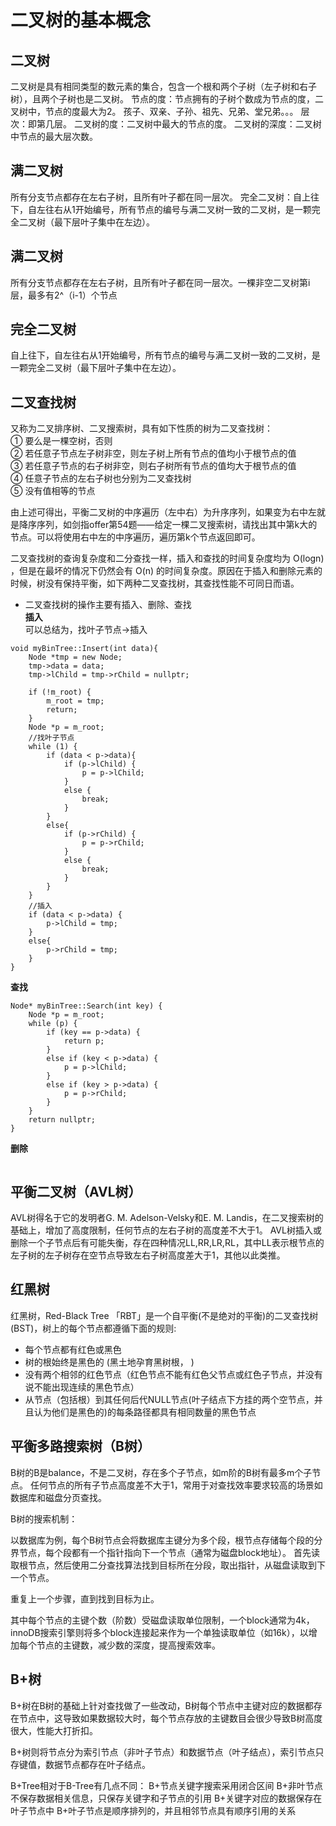 # 二叉树的基本概念
## 二叉树   
二叉树是具有相同类型的数元素的集合，包含一个根和两个子树（左子树和右子树），且两个子树也是二叉树。
节点的度：节点拥有的子树个数成为节点的度，二叉树中，节点的度最大为2。
孩子、双亲、子孙、祖先、兄弟、堂兄弟。。。
层次：即第几层。
二叉树的度：二叉树中最大的节点的度。
二叉树的深度：二叉树中节点的最大层次数。

## 满二叉树   
所有分支节点都存在左右子树，且所有叶子都在同一层次。
完全二叉树：自上往下，自左往右从1开始编号，所有节点的编号与满二叉树一致的二叉树，是一颗完全二叉树（最下层叶子集中在左边）。

## 满二叉树   
所有分支节点都存在左右子树，且所有叶子都在同一层次。一棵非空二叉树第i层，最多有2^（i-1）个节点  

## 完全二叉树   
自上往下，自左往右从1开始编号，所有节点的编号与满二叉树一致的二叉树，是一颗完全二叉树（最下层叶子集中在左边）。

## 二叉查找树    
又称为二叉排序树、二叉搜索树，具有如下性质的树为二叉查找树：   
①	要么是一棵空树，否则   
②	若任意子节点左子树非空，则左子树上所有节点的值均小于根节点的值   
③	若任意子节点的右子树非空，则右子树所有节点的值均大于根节点的值   
④	任意子节点的左右子树也分别为二叉查找树   
⑤	没有值相等的节点   

由上述可得出，平衡二叉树的中序遍历（左中右）为升序序列，如果变为右中左就是降序序列，如剑指offer第54题——给定一棵二叉搜索树，请找出其中第k大的节点。可以将使用右中左的中序遍历，遍历第k个节点返回即可。


二叉查找树的查询复杂度和二分查找一样，插入和查找的时间复杂度均为 O(logn) ，但是在最坏的情况下仍然会有 O(n) 的时间复杂度。原因在于插入和删除元素的时候，树没有保持平衡，如下两种二叉查找树，其查找性能不可同日而语。
 

- 二叉查找树的操作主要有插入、删除、查找   
**插入**  
可以总结为，找叶子节点->插入

```
void myBinTree::Insert(int data){
	Node *tmp = new Node;
	tmp->data = data;
	tmp->lChild = tmp->rChild = nullptr;
	
	if (!m_root) {
		m_root = tmp;
		return;
	}
	Node *p = m_root;
	//找叶子节点
	while (1) {
		if (data < p->data){
			if (p->lChild) {
				p = p->lChild;
			}
			else {
				break;
			}
		}
		else{
			if (p->rChild) {
				p = p->rChild;
			}
			else {
				break;
			}
		}
	}
	//插入
	if (data < p->data) {
		p->lChild = tmp;
	}
	else{
		p->rChild = tmp;
	}
}
```

**查找**
```
Node* myBinTree::Search(int key) {
	Node *p = m_root;
	while (p) {
		if (key == p->data) {
			return p;
		}
		else if (key < p->data) {
			p = p->lChild;
		}
		else if (key > p->data) {
			p = p->rChild;
		}
	}
	return nullptr;
}
```

**删除**

```

```

## 平衡二叉树（AVL树）
AVL树得名于它的发明者G. M. Adelson-Velsky和E. M. Landis，在二叉搜索树的基础上，增加了高度限制，任何节点的左右子树的高度差不大于1。
AVL树插入或删除一个子节点后有可能失衡，存在四种情况LL,RR,LR,RL，其中LL表示根节点的左子树的左子树存在空节点导致左右子树高度差大于1，其他以此类推。

## 红黑树
红黑树，Red-Black Tree 「RBT」是一个自平衡(不是绝对的平衡)的二叉查找树(BST)，树上的每个节点都遵循下面的规则:

- 每个节点都有红色或黑色
- 树的根始终是黑色的 (黑土地孕育黑树根， )
- 没有两个相邻的红色节点（红色节点不能有红色父节点或红色子节点，并没有说不能出现连续的黑色节点）
- 从节点（包括根）到其任何后代NULL节点(叶子结点下方挂的两个空节点，并且认为他们是黑色的)的每条路径都具有相同数量的黑色节点

## 平衡多路搜索树（B树）
B树的B是balance，不是二叉树，存在多个子节点，如m阶的B树有最多m个子节点。
任何节点的所有子节点高度差不大于1，常用于对查找效率要求较高的场景如数据库和磁盘分页查找。

B树的搜索机制：

以数据库为例，每个B树节点会将数据库主键分为多个段，根节点存储每个段的分界节点，每个段都有一个指针指向下一个节点（通常为磁盘block地址）。
首先读取根节点，然后使用二分查找算法找到目标所在分段，取出指针，从磁盘读取到下一个节点。

重复上一个步骤，直到找到目标为止。

其中每个节点的主键个数（阶数）受磁盘读取单位限制，一个block通常为4k，innoDB搜索引擎则将多个block连接起来作为一个单独读取单位（如16k），以增加每个节点的主键数，减少数的深度，提高搜索效率。

## B+树
B+树在B树的基础上针对查找做了一些改动，B树每个节点中主键对应的数据都存在节点中，这导致如果数据较大时，每个节点存放的主键数目会很少导致B树高度很大，性能大打折扣。

B+树则将节点分为索引节点（非叶子节点）和数据节点（叶子结点），索引节点只存键值，数据节点都存在叶子结点。

B+Tree相对于B-Tree有几点不同：
B+节点关键字搜索采用闭合区间
B+非叶节点不保存数据相关信息，只保存关键字和子节点的引用
B+关键字对应的数据保存在叶子节点中
B+叶子节点是顺序排列的，并且相邻节点具有顺序引用的关系

